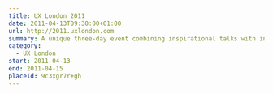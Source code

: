 ```yaml
---
title: UX London 2011
date: 2011-04-13T09:30:00+01:00
url: http://2011.uxlondon.com
summary: A unique three-day event combining inspirational talks with in-depth workshops presented by some of the industry’s biggest names.
category:
  - UX London
start: 2011-04-13
end: 2011-04-15
placeId: 9c3xgr7r+gh
---
```


